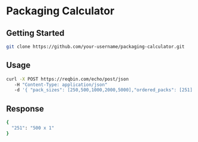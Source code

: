 # Packaging Calculator


## Getting Started

```sh
git clone https://github.com/your-username/packaging-calculator.git
```

## Usage 

```sh 
curl -X POST https://reqbin.com/echo/post/json 
   -H "Content-Type: application/json"
   -d '{ "pack_sizes": [250,500,1000,2000,5000],"ordered_packs": [251]'  
```

## Response 
```sh
{
  "251": "500 x 1"
}

```


